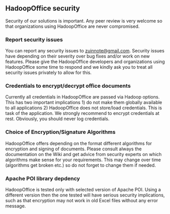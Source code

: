 ## HadoopOffice security
Security of our solutions is important. Any peer review is very welcome so that organizations using HadoopOffice are never compromised.

### Report security issues
 You can report any security issues to zuinnote@gmail.com. Security issues have depending on their severity over bug fixes and/or work on new features. Please give the HadoopOffice developers and organizations using HadoopOffice some time to respond and we kindly ask you to treat all security issues privately to allow for this.
 
### Credentials to encrypt/decrypt office documents
Currently all credentials in HadoopOffice are passed via Hadoop options. This has two important implications 1) do not make them globally available to all applications 2) HadoopOffice does not store/load credentials. This is task of the application. We strongly recommend to encrypt credentials at rest. Obviously, you should never log credentials.

### Choice of Encryption/Signature Algorithms
HadoopOffice offers depending on the format different algorithms for encryption and signing of documents. Please consult always the documentation on the Wiki and get advice from security experts on which algorithms make sense for your requirements. This may change over time (algorithms get broken etc.) so do not forget to change them if needed.


### Apache POI library depdency
HadoopOffice is tested only with selected version of Apache POI. Using a different version then the one tested will have serious security implications, such as that encryption may not work in old Excel files without any error message.
